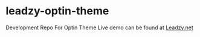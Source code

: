 # leadzy-optin-theme
Development Repo For Optin Theme
Live demo can be found at <a href="https://leadzy.net/optin">Leadzy.net</a>
